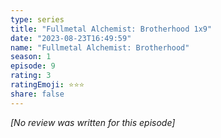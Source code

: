 ```yaml
---
type: series
title: "Fullmetal Alchemist: Brotherhood 1x9"
date: "2023-08-23T16:49:59"
name: "Fullmetal Alchemist: Brotherhood"
season: 1
episode: 9
rating: 3
ratingEmoji: ⭐️⭐️⭐️
share: false
---
```


*[No review was written for this episode]*
